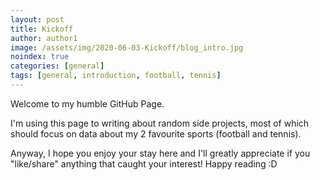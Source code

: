 ```yaml
---
layout: post
title: Kickoff
author: author1
image: /assets/img/2020-06-03-Kickoff/blog_intro.jpg
noindex: true
categories: [general]
tags: [general, introduction, football, tennis]
---
```


Welcome to my humble GitHub Page.

I'm using this page to writing about random side projects, most of which should focus on data about my 2 favourite sports (football and tennis).

Anyway, I hope you enjoy your stay here and I'll greatly appreciate if you "like/share" anything that caught your interest! Happy reading :D
